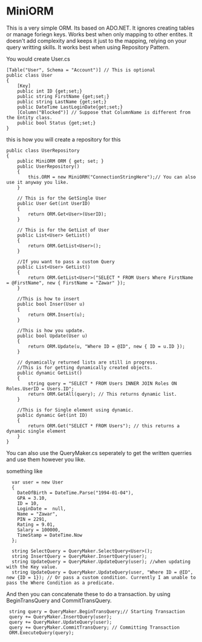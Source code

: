 # MiniORM
This is a very simple ORM. Its based on ADO.NET. It ignores creating tables or manage foriegn keys. Works best when only mapping to other entites. It doesn't add complexity and keeps it just to the mapping, relying on your query writting skills.
It works best when using Repository Pattern.

You would create User.cs 

	[Table("User", Schema = "Account")] // This is optional 
	public class User
	{    
    	[Key]
    	public int ID {get;set;}
    	public string FirstName {get;set;}
    	public string LastName {get;set;}
    	public DateTime LastLoginDate{get;set;}
    	[Column("Blocked")] // Suppose that ColumnName is different from the Entity class.
    	public bool Status {get;set;}
	}


this is how you will create a repository for this

    public class UserRepository
    {
        public MiniORM ORM { get; set; }
        public UserRepository()
        {
            this.ORM = new MiniORM("ConnectionStringHere");// You can also use it anyway you like.
        }

        // This is for the GetSingle User
        public User Get(int UserID)
        {
            return ORM.Get<User>(UserID);
        }

        // This is for the GetList of User
        public List<User> GetList()
        {
            return ORM.GetList<User>();
        }

        //If you want to pass a custom Query
        public List<User> GetList()
        {
            return ORM.GetList<User>("SELECT * FROM Users Where FirstName = @FirstName", new { FirstName = "Zawar" });
        }

        //This is how to insert
        public bool Inser(User u)
        {
            return ORM.Insert(u);
        }
		
        //This is how you update.
        public bool Update(User u)
        {
            return ORM.Update(u, "Where ID = @ID", new { ID = u.ID });
        }

        // dynamically returned lists are still in progress.
        //This is for getting dynamically created objects. 
        public dynamic GetList()
        {
            string query = "SELECT * FROM Users INNER JOIN Roles ON Roles.UserID = Users.ID";
            return ORM.GetAll(query); // This returns dynamic list.
        }

        //This is for Single element using dynamic.
        public dynamic Get(int ID)
        {
            return ORM.Get("SELECT * FROM Users"); // this returns a dynamic single element
        }
    }


You can also use the QueryMaker.cs seperately to get the written querries and use them however you like.

something like

	  var user = new User
	  {
		DateOfBirth = DateTime.Parse("1994-01-04"),
        GPA = 3.10,
        ID = 10,
        LoginDate =  null,
        Name = "Zawar",
        PIN = 2291,
        Rating = 9.01,
        Salary = 100000,
        TimeStamp = DateTime.Now
	  };
	  
      string SelectQuery = QueryMaker.SelectQuery<User>();
      string InsertQuery = QueryMaker.InsertQuery(user);
      string UpdateQuery = QueryMaker.UpdateQuery(user); //when updating with the Key value.
      string UpdateQuery = QueryMaker.UpdateQuery(user, "Where ID = @ID", new {ID = 1}); // Or pass a custom condition. Currently I am unable to pass the Where Condition as a predicate.
      
And then you can concatenate these to do a transaction. by using BeginTransQuery and CommitTransQuery. 

	 
	 string query = QueryMaker.BeginTransQuery;// Starting Transaction
	 query += QueryMaker.InsertQuery(user);
	 query += QueryMaker.UpdateQuery(user);
	 query += QueryMaker.CommitTransQuery; // Committing Transaction
	 ORM.ExecuteQuery(query);
	 
	 
	 